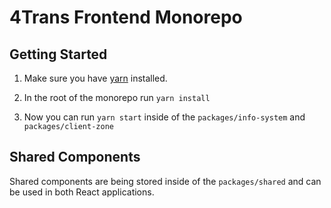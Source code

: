 # 4Trans Frontend Monorepo

## Getting Started

1. Make sure you have [yarn](https://classic.yarnpkg.com/lang/en/docs/install/)
installed.

2. In the root of the monorepo run `yarn install`

3. Now you can run `yarn start` inside of the `packages/info-system` and
`packages/client-zone`

## Shared Components

Shared components are being stored inside of the `packages/shared` and can be
used in both React applications.